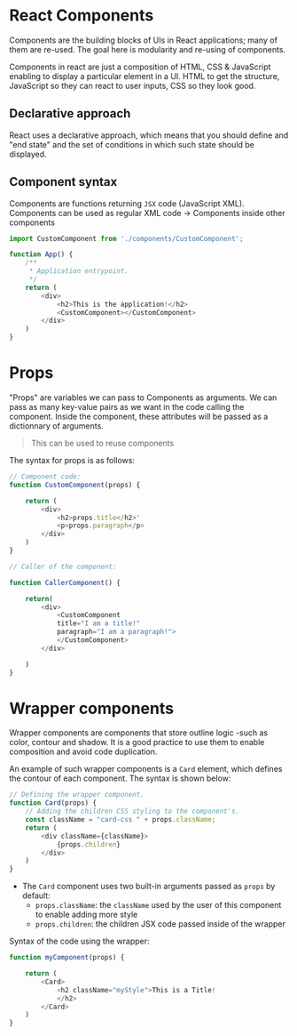 # React Components

Components are the building blocks of UIs in React applications; many of them are
re-used. The goal here is modularity and re-using of components.

Components in react are just a composition of HTML, CSS & JavaScript enabling to display
a particular element in a UI. HTML to get the structure, JavaScript so they can react
to user inputs, CSS so they look good.

## Declarative approach

React uses a declarative approach, which means that you should define and "end state"
and the set of conditions in which such state should be displayed.

## Component syntax

Components are functions returning `JSX` code (JavaScript XML). Components can be used
as regular XML code -> Components inside other components

```js
import CustomComponent from './components/CustomComponent';

function App() {
    /**
     * Application entrypoint.
     */
    return (
        <div>
            <h2>This is the application!</h2>
            <CustomComponent></CustomComponent>
        </div>
    )
}
```

# Props
"Props" are variables we can pass to Components as arguments. We can pass as many
key-value pairs as we want in the code calling the component. Inside the component,
these attributes will be passed as a dictionnary of arguments.

> This can be used to reuse components

The syntax for props is as follows:
```js
// Component code:
function CustomComponent(props) {

    return (
        <div>
            <h2>props.title</h2>'
            <p>props.paragraph</p>
        </div>
    )
}

// Caller of the component:

function CallerComponent() {

    return(
        <div>
            <CustomComponent
            title="I am a title!"
            paragraph="I am a paragraph!">
            </CustomComponent>
        </div>

    )
}
```

# Wrapper components

Wrapper components are components that store outline logic -such as color, contour
and shadow. It is a good practice to use them to enable composition and avoid code
duplication.

An example of such wrapper components is a `Card` element, which defines the contour
of each component. The syntax is shown below:
```js
// Defining the wrapper component.
function Card(props) {
    // Adding the children CSS styling to the component's.
    const className = "card-css " + props.className;
    return (
        <div className={className}>
            {props.children}
        </div>
    )
}
```
- The `Card` component uses two built-in arguments passed as `props` by default:
  - `props.className`: the `className` used by the user of this component to enable adding more style
  - `props.children`: the children JSX code passed inside of the wrapper

Syntax of the code using the wrapper:
```js
function myComponent(props) {

    return (
        <Card>
            <h2 className="myStyle">This is a Title!
            </h2>
        </Card>
    )
}

```
